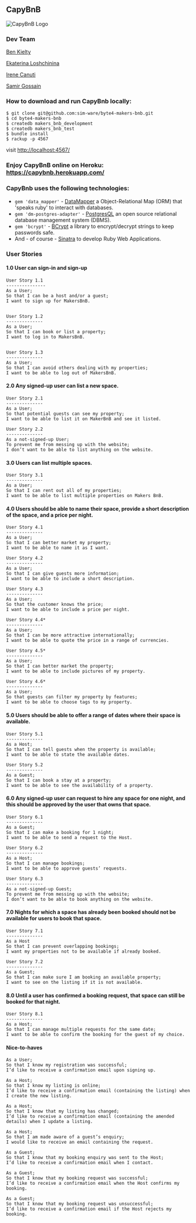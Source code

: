 ## CapyBnB

![CapyBnB Logo](./images/CapyBnb_logo.png)

### Dev Team

[Ben Kielty](https://github.com/bwk103)

[Ekaterina Loshchinina](https://github.com/kateloschinina)

[Irene Canuti](https://github.com/nenoch)

[Samir Gossain](https://github.com/sim-ware)

### How to download and run CapyBnb locally:

```
$ git clone git@github.com:sim-ware/byte4-makers-bnb.git
$ cd byte4-makers-bnb
$ createdb makers_bnb_development
$ createdb makers_bnb_test
$ bundle install
$ rackup -p 4567
```
visit <http://localhost:4567/>

### Enjoy CapyBnB online on  **Heroku**: https://capybnb.herokuapp.com/

### CapyBnb uses the following **technologies**:

* `gem 'data_mapper'` - [DataMapper](http://datamapper.org/) a Object-Relational Map (ORM) that 'speaks ruby' to interact with databases.
* `gem 'dm-postgres-adapter'` - [PostgresQL](https://www.postgresql.org/) an open source relational database management system (DBMS).
* `gem 'bcrypt'` - [BCrypt](https://github.com/codahale/bcrypt-ruby) a library to encrypt/decrypt strings to keep passwords safe.
* And - of course - [Sinatra](http://www.sinatrarb.com/) to develop Ruby Web Applications.

### User Stories

#### 1.0 User can sign-in and sign-up
```
User Story 1.1
---------------
As a User;
So that I can be a host and/or a guest;
I want to sign up for MakersBnB.


User Story 1.2
--------------
As a User;
So that I can book or list a property;
I want to log in to MakersBnB.


User Story 1.3
--------------
As a User;
So that I can avoid others dealing with my properties;
I want to be able to log out of MakersBnB.
```

#### 2.0 Any signed-up user can list a new space.
```
User Story 2.1
--------------
As a User;
So that potential guests can see my property;
I want to be able to list it on MakerBnB and see it listed.

User Story 2.2
--------------
As a not-signed-up User;
To prevent me from messing up with the website;
I don’t want to be able to list anything on the website.
```

#### 3.0 Users can list multiple spaces.
```
User Story 3.1
--------------
As a User;
So that I can rent out all of my properties;
I want to be able to list multiple properties on Makers BnB.
```

#### 4.0 Users should be able to name their space, provide a short description of the space, and a price per night.
```
User Story 4.1
--------------
As a User;
So that I can better market my property;
I want to be able to name it as I want.

User Story 4.2
--------------
As a User;
So that I can give guests more information;
I want to be able to include a short description.

User Story 4.3
--------------
As a User;
So that the customer knows the price;
I want to be able to include a price per night.

User Story 4.4*
--------------
As a User;
So that I can be more attractive internationally;
I want to be able to quote the price in a range of currencies.

User Story 4.5*
--------------
As a User;
So that I can better market the property;
I want to be able to include pictures of my property.

User Story 4.6*
--------------
As a User;
So that guests can filter my property by features;
I want to be able to choose tags to my property.
```

#### 5.0 Users should be able to offer a range of dates where their space is available.
```
User Story 5.1
--------------
As a Host;
So that I can tell guests when the property is available;
I want to be able to state the available dates.

User Story 5.2
--------------
As a Guest;
So that I can book a stay at a property;
I want to be able to see the availability of a property.
```

#### 6.0 Any signed-up user can request to hire any space for one night, and this should be approved by the user that owns that space.
```
User Story 6.1
--------------
As a Guest;
So that I can make a booking for 1 night;
I want to be able to send a request to the Host.

User Story 6.2
--------------
As a Host;
So that I can manage bookings;
I want to be able to approve guests’ requests.

User Story 6.3
--------------
As a not-signed-up Guest;
To prevent me from messing up with the website;
I don’t want to be able to book anything on the website.
```

#### 7.0 Nights for which a space has already been booked should not be available for users to book that space.
```
User Story 7.1
--------------
As a Host
So that I can prevent overlapping bookings;
I want my properties not to be available if already booked.

User Story 7.2
--------------
As a Guest;
So that I can make sure I am booking an available property;
I want to see on the listing if it is not available.
```

#### 8.0 Until a user has confirmed a booking request, that space can still be booked for that night.
```
User Story 8.1
--------------
As a Host;
So that I can manage multiple requests for the same date;
I want to be able to confirm the booking for the guest of my choice.
```

#### Nice-to-haves
```
As a User;
So that I know my registration was successful;
I’d like to receive a confirmation email upon signing up.

As a Host;
So that I know my listing is online;
I’d like to receive a confirmation email (containing the listing) when I create the new listing.

As a Host;
So that I know that my listing has changed;
I’d like to receive a confirmation email (containing the amended details) when I update a listing.

As a Host;
So that I am made aware of a guest’s enquiry;
I would like to receive an email containing the request.

As a Guest;
So that I know that my booking enquiry was sent to the Host;
I’d like to receive a confirmation email when I contact.

As a Guest;
So that I know that my booking request was successful;
I’d like to receive a confirmation email when the Host confirms my booking.

As a Guest;
So that I know that my booking request was unsuccessful;
I’d like to receive a confirmation email if the Host rejects my booking.
```
